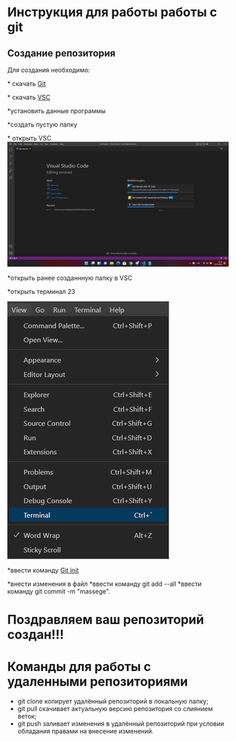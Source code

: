 # Инструкция для работы работы с git
## Создание репозитория

Для создания необходимо:

\* скачать  [Git](https://git-scm.com/download/win)

\* скачать [VSC](https://code.visualstudio.com/download)

*установить данные программы

*создать пустую папку

\* открыть VSC ![VSC](/%D0%A1%D0%BD%D0%B8%D0%BC%D0%BE%D0%BA%20%D1%8D%D0%BA%D1%80%D0%B0%D0%BD%D0%B0%20(2).png)

*открыть ранее созданнную папку в VSC


*открыть терминал
 23

![Terminal](/%D0%A1%D0%BD%D0%B8%D0%BC%D0%BE%D0%BA%20%D1%8D%D0%BA%D1%80%D0%B0%D0%BD%D0%B0%20(4).png)

*ввести команду [Git init](https://git-scm.com/book/ru/v2/%D0%9E%D1%81%D0%BD%D0%BE%D0%B2%D1%8B-Git-%D0%A1%D0%BE%D0%B7%D0%B4%D0%B0%D0%BD%D0%B8%D0%B5-Git-%D1%80%D0%B5%D0%BF%D0%BE%D0%B7%D0%B8%D1%82%D0%BE%D1%80%D0%B8%D1%8F)

*внести изменения в файл
*ввести команду git add --all
*ввести команду git commit -m "massege".
# Поздравляем ваш репозиторий создан!!!
# Команды для работы с удаленными репозиториями
* git clone <URL> копирует удалённый репозиторий в локальную папку;
* git pull скачивает актуальную версию репозитория со слиянием веток;
* git push заливает изменения в удалённый репозиторий при условии обладания правами на внесение изменений.